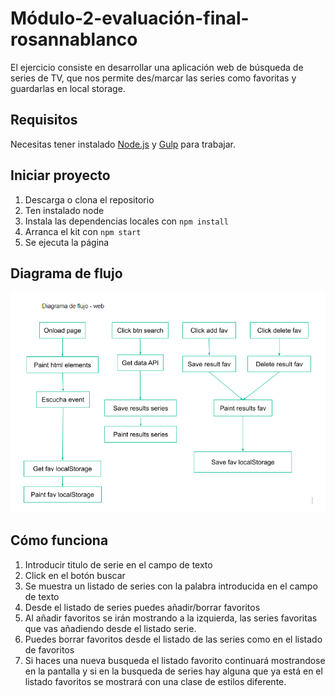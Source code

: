 # Módulo-2-evaluación-final-rosannablanco

El ejercicio consiste en desarrollar una aplicación web de búsqueda de series de TV, que nos permite
des/marcar las series como favoritas y guardarlas en local storage.

## Requisitos

Necesitas tener instalado [Node.js](https://nodejs.org/) y [Gulp](https://gulpjs.com) para trabajar.

## Iniciar proyecto

1. Descarga o clona el repositorio
2. Ten instalado node
3. Instala las dependencias locales con `npm install`
4. Arranca el kit con `npm start`
5. Se ejecuta la página

## Diagrama de flujo

![Web serie](_src/assets/images/flujo-search-movie.png)

## Cómo funciona

1. Introducir titulo de serie en el campo de texto
2. Click en el botón buscar
3. Se muestra un listado de series con la palabra introducida en el campo de texto
4. Desde el listado de series puedes añadir/borrar favoritos
5. Al añadir favoritos se irán mostrando a la izquierda, las series favoritas que vas añadiendo desde el listado serie.
6. Puedes borrar favoritos desde el listado de las series como en el listado de favoritos
7. Si haces una nueva busqueda el listado favorito continuará mostrandose en la pantalla y si en la busqueda de series hay alguna que ya está en el listado favoritos se mostrará con una clase de estilos diferente.

